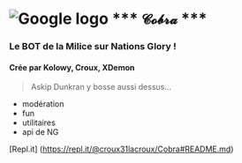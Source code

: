 ![Google logo](https://lh3.googleusercontent.com/N3asLy9IgCNTOZPIYZV2MrNRUDeQfhrrzqPf8GsNXbP2pFlQjaSOdnOJHzLPiZtig-oB4Q=s85 "google logo")
*** ```𝓒𝓸𝓫𝓻𝓪``` ***
==
### Le BOT de la Milice sur Nations Glory ! #
####  Crée par Kolowy, Croux, XDemon

> Askip Dunkran y bosse aussi dessus...

* modération
* fun
* utilitaires
* api de NG

[Repl.it] (https://repl.it/@croux31lacroux/Cobra#README.md)

